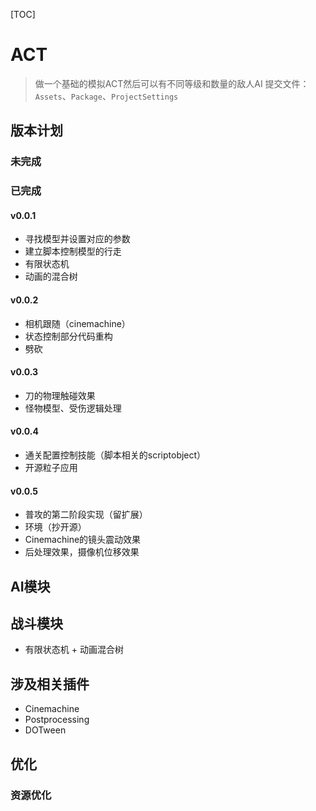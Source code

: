 [TOC]
# ACT
> 做一个基础的模拟ACT然后可以有不同等级和数量的敌人AI
> 提交文件：`Assets`、`Package`、`ProjectSettings`
## 版本计划
### 未完成



### 已完成
#### v0.0.1
- 寻找模型并设置对应的参数
- 建立脚本控制模型的行走
- 有限状态机
- 动画的混合树
#### v0.0.2
- 相机跟随（cinemachine）
- 状态控制部分代码重构
- 劈砍
#### v0.0.3
- 刀的物理触碰效果
- 怪物模型、受伤逻辑处理
#### v0.0.4
- 通关配置控制技能（脚本相关的scriptobject）
- 开源粒子应用
#### v0.0.5
- 普攻的第二阶段实现（留扩展）
- 环境（抄开源）
- Cinemachine的镜头震动效果
- 后处理效果，摄像机位移效果
## AI模块
## 战斗模块
- 有限状态机 + 动画混合树
## 涉及相关插件
- Cinemachine
- Postprocessing
- DOTween
## 优化
### 资源优化